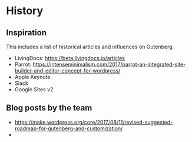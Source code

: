 # History

## Inspiration
This includes a list of historical articles and influences on Gutenberg.

- LivingDocs: https://beta.livingdocs.io/articles
- Parrot: https://intenseminimalism.com/2017/parrot-an-integrated-site-builder-and-editor-concept-for-wordpress/
- Apple Keynote
- Slack
- Google Sites v2

## Blog posts by the team

- https://make.wordpress.org/core/2017/08/11/revised-suggested-roadmap-for-gutenberg-and-customization/
-
